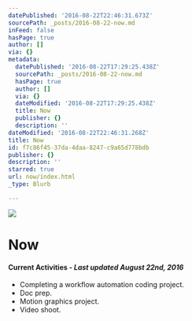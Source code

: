 ```yaml
---
datePublished: '2016-08-22T22:46:31.673Z'
sourcePath: _posts/2016-08-22-now.md
inFeed: false
hasPage: true
author: []
via: {}
metadata:
  datePublished: '2016-08-22T17:29:25.438Z'
  sourcePath: _posts/2016-08-22-now.md
  hasPage: true
  author: []
  via: {}
  dateModified: '2016-08-22T17:29:25.438Z'
  title: Now
  publisher: {}
  description: ''
dateModified: '2016-08-22T22:46:31.268Z'
title: Now
id: f7c86f45-37da-4daa-8247-c9a65d778bdb
publisher: {}
description: ''
starred: true
url: now/index.html
_type: Blurb

---
```

![](https://the-grid-user-content.s3-us-west-2.amazonaws.com/11dda310-e446-4099-b7ce-63148c0572c7.jpg)

# Now

#### Current Activities - _Last updated August 22nd, 2016_

* Completing a workflow automation coding project.
* Doc prep.
* Motion graphics project.
* Video shoot.